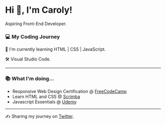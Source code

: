 # Hi 👋, I'm Caroly!
Aspiring Front-End Developer.

### :computer: My Coding Journey
:seedling: I'm currently learning HTML | CSS | JavaScript.

:hammer_and_wrench: Visual Studio Code.

------

### :books: What I'm doing...

- Responsive Web Design Certification @ [FreeCodeCamp](https://www.freecodecamp.org/)
- Learn HTML and CSS @ [Scrimba](https://scrimba.com/learn/htmlandcss/)
- Javascript Essentials @ [Udemy](https://www.udemy.com/course/javascript-essentials/)
<hr>

:writing_hand: Sharing my journey on [Twitter](https://twitter.com/iAm_Caroly212).
